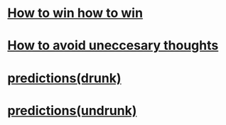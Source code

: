 # [How to win how to win](/blogs/winning)

# [How to avoid uneccesary thoughts](/blogs/good-thoughts)

# [predictions(drunk)](/blogs/predictions)

# [predictions(undrunk)](/blogs/confident-predictions)


